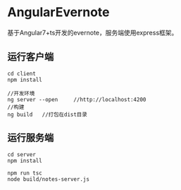 # AngularEvernote

基于Angular7+ts开发的evernote，服务端使用express框架。

## 运行客户端
```
cd client
npm install

//开发环境
ng server --open     //http://localhost:4200
//构建
ng build   //打包在dist目录
```

## 运行服务端
```
cd server
npm install

npm run tsc
node build/notes-server.js
```